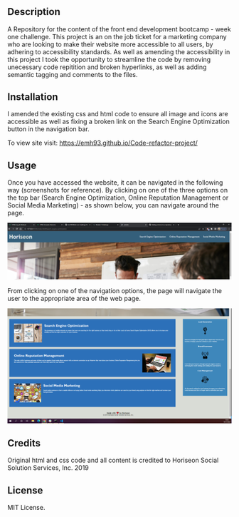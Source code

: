# <Week-one-challenge>

## Description

A Repository for the content of the front end development bootcamp - week one challenge. This project is an on the job ticket for a marketing company who are looking to make their website more accessible to all users, by adhering to accessibility standards. As well as amending the accessibility in this project I took the opportunity to streamline the code by removing unecessary code repitition and broken hyperlinks, as well as adding semantic tagging and comments to the files.


## Installation

I amended the existing css and html code to ensure all image and icons are accessible as well as fixing a broken link on the Search Engine Optimization button in the navigation bar.  

To view site visit: https://emh93.github.io/Code-refactor-project/

## Usage

Once you have accessed the website, it can be navigated in the following way (screenshots for reference). By clicking on one of the three options on the top bar (Search Engine Optimization, Online Reputation Management or Social Media Marketing) - as shown below, you can navigate around the page.

![Image showing website navigation bar](./assets/images-readme/Website-navigation.png)

From clicking on one of the navigation options, the page will navigate the user to the appropriate area of the web page.

![Image showing main body of web page](./assets/images-readme/Website-main.png)  

## Credits

Original html and css code and all content is credited to Horiseon Social Solution Services, Inc. 2019

## License

MIT License.
